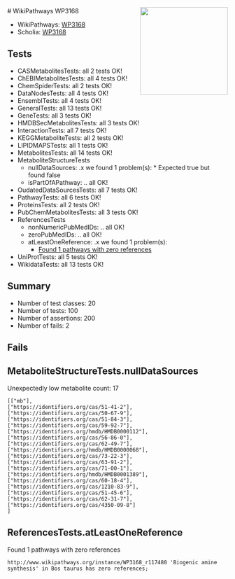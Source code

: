 <img style="float: right; width: 200px" src="https://upload.wikimedia.org/wikipedia/commons/thumb/8/83/Wplogo_with_text_500.png/640px-Wplogo_with_text_500.png" />
# WikiPathways WP3168

* WikiPathways: [WP3168](https://new.wikipathways.org/pathways/WP3168)
* Scholia: [WP3168](https://scholia.toolforge.org/wikipathways/WP3168)
## Tests
* CASMetabolitesTests: all 2 tests OK!
* ChEBIMetabolitesTests: all 4 tests OK!
* ChemSpiderTests: all 2 tests OK!
* DataNodesTests: all 4 tests OK!
* EnsemblTests: all 4 tests OK!
* GeneralTests: all 13 tests OK!
* GeneTests: all 3 tests OK!
* HMDBSecMetabolitesTests: all 3 tests OK!
* InteractionTests: all 7 tests OK!
* KEGGMetaboliteTests: all 2 tests OK!
* LIPIDMAPSTests: all 1 tests OK!
* MetabolitesTests: all 14 tests OK!
* MetaboliteStructureTests
    * nullDataSources: .x we found 1 problem(s):
            * Expected true but found false
    * isPartOfAPathway: .. all OK!
* OudatedDataSourcesTests: all 7 tests OK!
* PathwayTests: all 6 tests OK!
* ProteinsTests: all 2 tests OK!
* PubChemMetabolitesTests: all 3 tests OK!
* ReferencesTests
    * nonNumericPubMedIDs: .. all OK!
    * zeroPubMedIDs: .. all OK!
    * atLeastOneReference: .x we found 1 problem(s):
        * [Found 1 pathways with zero references](#35eb778e)
* UniProtTests: all 5 tests OK!
* WikidataTests: all 13 tests OK!


## Summary

* Number of test classes: 20
* Number of tests: 100
* Number of assertions: 200
* Number of fails: 2

## Fails

<a name="91904190" />

## MetaboliteStructureTests.nullDataSources

Unexpectedly low metabolite count: 17
```
[["mb"],
["https://identifiers.org/cas/51-41-2"],
["https://identifiers.org/cas/50-67-9"],
["https://identifiers.org/cas/51-84-3"],
["https://identifiers.org/cas/59-92-7"],
["https://identifiers.org/hmdb/HMDB0000112"],
["https://identifiers.org/cas/56-86-0"],
["https://identifiers.org/cas/62-49-7"],
["https://identifiers.org/hmdb/HMDB0000068"],
["https://identifiers.org/cas/73-22-3"],
["https://identifiers.org/cas/63-91-2"],
["https://identifiers.org/cas/71-00-1"],
["https://identifiers.org/hmdb/HMDB0001389"],
["https://identifiers.org/cas/60-18-4"],
["https://identifiers.org/cas/1210-83-9"],
["https://identifiers.org/cas/51-45-6"],
["https://identifiers.org/cas/62-31-7"],
["https://identifiers.org/cas/4350-09-8"]
]
```

<a name="35eb778e" />

## ReferencesTests.atLeastOneReference

Found 1 pathways with zero references
```
http://www.wikipathways.org/instance/WP3168_r117480 'Biogenic amine synthesis' in Bos taurus has zero references; 
```

